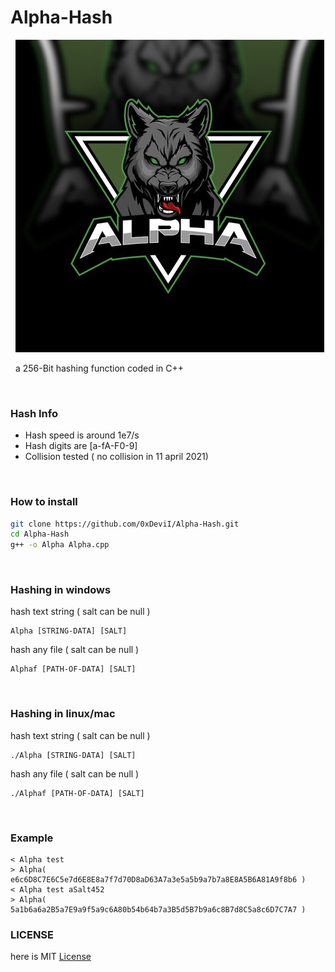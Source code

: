 # Alpha-Hash

&nbsp;
![](resources/image.jpg)

&nbsp;
a 256-Bit hashing function coded in C++

&nbsp;
### Hash Info
- Hash speed is around 1e7/s
- Hash digits are [a-fA-F0-9]
- Collision tested ( no collision in 11 april 2021)

&nbsp;
### How to install
```bash
git clone https://github.com/0xDeviI/Alpha-Hash.git
cd Alpha-Hash
g++ -o Alpha Alpha.cpp
```

&nbsp;
### Hashing in windows
hash text string ( salt can be null )
```
Alpha [STRING-DATA] [SALT]
```
hash any file ( salt can be null )
```
Alphaf [PATH-OF-DATA] [SALT]
```

&nbsp;
### Hashing in linux/mac
hash text string ( salt can be null )
```
./Alpha [STRING-DATA] [SALT]
```
hash any file ( salt can be null )
```
./Alphaf [PATH-OF-DATA] [SALT]
```

&nbsp;
### Example
```
< Alpha test
> Alpha( e6c6D8C7E6C5e7d6E8E8a7f7d70D8aD63A7a3e5a5b9a7b7a8E8A5B6A81A9f8b6 )
< Alpha test aSalt452
> Alpha( 5a1b6a6a2B5a7E9a9f5a9c6A80b54b64b7a3B5d5B7b9a6c8B7d8C5a8c6D7C7A7 )
```


### LICENSE
here is MIT [License](LICENSE)